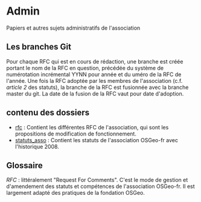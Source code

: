 Admin
=====

Papiers et autres sujets administratifs de l'association

## Les branches Git ##

Pour chaque RFC qui est en cours de rédaction, une branche est créée portant le nom de la RFC en question, précédée du système de numérotation incrémental YYNN pour année et du uméro de la RFC de l'année.
Une fois la RFC adoptée par les membres de l'association (c.f. _article 2_ des statuts), la branche de la RFC est fusionnée avec la branche master du git. La date de la fusion de la RFC vaut pour date d'adoption.

## contenu des dossiers ##

 * [rfc](rfc/) : Contient les différentes RFC de l'association, qui sont les propositions de modification de fonctionnement.
 * [statuts_asso](statuts_asso/) : Contient les statuts de l'association OSGeo-fr avec l'historique 2008.

## Glossaire ##
_RFC_ : littéralement "Request For Comments". C'est le mode de gestion et d'amendement des statuts et compétences de l'association OSGeo-fr. Il est largement adapté des pratiques de la fondation OSGeo. 
